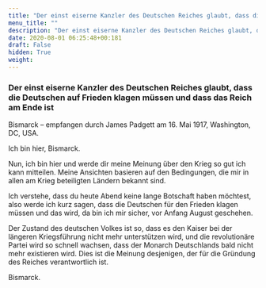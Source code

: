 ```yaml
---
title: "Der einst eiserne Kanzler des Deutschen Reiches glaubt, dass die Deutschen auf Frieden klagen müssen und dass das Reich am Ende ist"
menu_title: ""
description: "Der einst eiserne Kanzler des Deutschen Reiches glaubt, dass die Deutschen auf Frieden klagen müssen und dass das Reich am Ende ist"
date: 2020-08-01 06:25:48+00:181
draft: False
hidden: True
weight:
---
```

### Der einst eiserne Kanzler des Deutschen Reiches glaubt, dass die Deutschen auf Frieden klagen müssen und dass das Reich am Ende ist

Bismarck – empfangen durch James Padgett am 16. Mai 1917, Washington, DC, USA.

Ich bin hier, Bismarck.

Nun, ich bin hier und werde dir meine Meinung über den Krieg so gut ich kann mitteilen. Meine Ansichten basieren auf den Bedingungen, die mir in allen am Krieg beteiligten Ländern bekannt sind.

Ich verstehe, dass du heute Abend keine lange Botschaft haben möchtest, also werde ich kurz sagen, dass die Deutschen für den Frieden klagen müssen und das wird, da bin ich mir sicher, vor Anfang August geschehen.

Der Zustand des deutschen Volkes ist so, dass es den Kaiser bei der längeren Kriegsführung nicht mehr unterstützen wird, und die revolutionäre Partei wird so schnell wachsen, dass der Monarch Deutschlands bald nicht mehr existieren wird. Dies ist die Meinung desjenigen, der für die Gründung des Reiches verantwortlich ist.

Bismarck.
